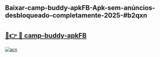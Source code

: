 ## Baixar-camp-buddy-apkFB-Apk-sem-anúncios-desbloqueado-completamente-2025-#b2qxn

# <h2><a href="https://ainizakaria.my?title=camp-buddy-apkFB&ref=22M">🔗👉 🔴 camp-buddy-apkFB</a></h2>

[![acn](https://github.com/user-attachments/assets/0f9c940e-d8b0-45ae-aac7-cd30a18b3e1c)](https://ainizakaria.my?title=camp-buddy-apkFB&ref=22M)


